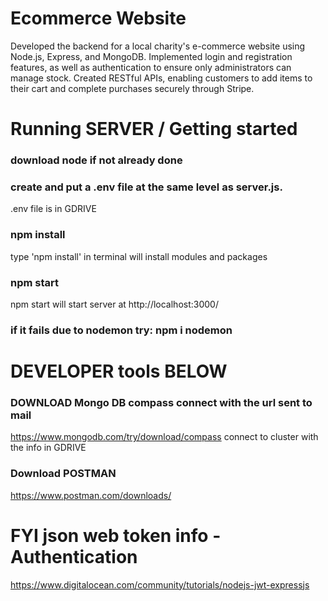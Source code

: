 # Ecommerce Website
Developed the backend for a local charity's e-commerce website using Node.js, Express, and MongoDB. Implemented login and registration features, as well as authentication to ensure only administrators can manage stock. Created RESTful APIs, enabling customers to add items to their cart and complete purchases securely through Stripe.



# Running SERVER / Getting started

### download node if not already done

### create and put a .env file at the same level as server.js. 
.env file is in GDRIVE

### npm install 
type 'npm install' in terminal will install modules and packages

### npm start 
npm start will start server at http://localhost:3000/ 

### if it fails due to nodemon try: npm i nodemon


# DEVELOPER tools BELOW

### DOWNLOAD Mongo DB compass connect with the url sent to mail
https://www.mongodb.com/try/download/compass
connect to cluster with the info in GDRIVE

### Download POSTMAN
https://www.postman.com/downloads/



# FYI json web token info - Authentication
https://www.digitalocean.com/community/tutorials/nodejs-jwt-expressjs

